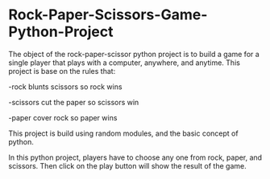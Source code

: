 # Rock-Paper-Scissors-Game-Python-Project

The object of the rock-paper-scissor python project is to build a game for a single player that plays with a computer, anywhere, and anytime. 
This project is base on the rules that:

-rock blunts scissors so rock wins

-scissors cut the paper so scissors win

-paper cover rock so paper wins

This project is build using random modules, and the basic concept of python.

In this python project, players have to choose any one from rock, paper, and scissors. Then click on the play button will show the result of the game.
